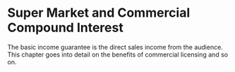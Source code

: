 # Super Market and Commercial Compound Interest

The basic income guarantee is the direct sales income from the audience. This chapter goes into detail on the benefits of commercial licensing and so on.
